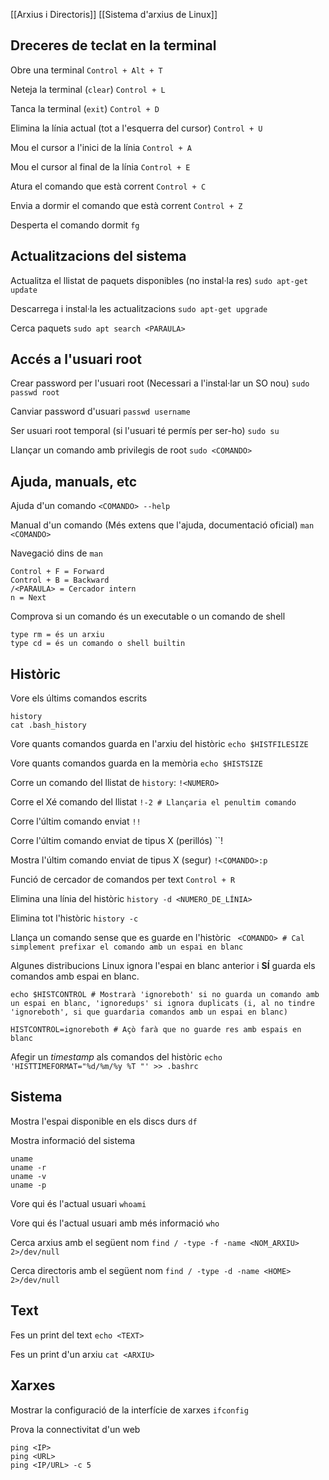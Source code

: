 
[[Arxius i Directoris]]
[[Sistema d'arxius de Linux]]

## Dreceres de teclat en la terminal

Obre una terminal
``Control + Alt + T``

Neteja la terminal (``clear``)
``Control + L``

Tanca la terminal (``exit``) 
``Control + D``

Elimina la línia actual (tot a l'esquerra del cursor)
``Control + U``

Mou el cursor a l'inici de la línia
``Control + A``

Mou el cursor al final de la línia
``Control + E``

Atura el comando que està corrent
``Control + C``

Envia a dormir el comando que està corrent
``Control + Z``

Desperta el comando dormit
``fg``

## Actualitzacions del sistema

Actualitza el llistat de paquets disponibles (no instal·la res)
``sudo apt-get update``

Descarrega i instal·la les actualitzacions
``sudo apt-get upgrade``

Cerca paquets
``sudo apt search <PARAULA>``

## Accés a l'usuari root

Crear password per l'usuari root (Necessari a l'instal·lar un SO nou)
``sudo passwd root``

Canviar password d'usuari
``passwd username``

Ser usuari root temporal (si l'usuari té permís per ser-ho)
``sudo su``

Llançar un comando amb privilegis de root
``sudo <COMANDO>``

## Ajuda, manuals, etc

Ajuda d'un comando
``<COMANDO> --help``

Manual d'un comando (Més extens que l'ajuda, documentació oficial)
``man <COMANDO>``

Navegació dins de ``man``
```
Control + F = Forward
Control + B = Backward
/<PARAULA> = Cercador intern
n = Next
```

Comprova si un comando és un executable o un comando de shell
```
type rm = és un arxiu
type cd = és un comando o shell builtin
```

## Històric

Vore els últims comandos escrits
```
history
cat .bash_history
```

Vore quants comandos guarda en l'arxiu del històric
``echo $HISTFILESIZE``

Vore quants comandos guarda en la memòria
``echo $HISTSIZE``

Corre un comando del llistat de ``history``:
``!<NUMERO>``

Corre el Xé comando del  llistat
``!-2 # Llançaria el penultim comando``

Corre l'últim comando enviat
``!!``

Corre l'últim comando enviat de tipus X (perillós)
``!<COMANDO>

Mostra l'últim comando enviat de tipus X (segur)
``!<COMANDO>:p``

Funció de cercador de comandos per text
``Control + R``

Elimina una línia del històric
``history -d <NUMERO_DE_LÍNIA>``

Elimina tot l'històric
``history -c``

Llança un comando sense que es guarde en l'històric
`` <COMANDO> # Cal simplement prefixar el comando amb un espai en blanc``

Algunes distribucions Linux ignora l'espai en blanc anterior i **SÍ** guarda els comandos amb espai en blanc. 
```
echo $HISTCONTROL # Mostrarà 'ignoreboth' si no guarda un comando amb un espai en blanc, 'ignoredups' si ignora duplicats (i, al no tindre 'ignoreboth', si que guardaria comandos amb un espai en blanc)

HISTCONTROL=ignoreboth # Açò farà que no guarde res amb espais en blanc
```

Afegir un *timestamp* als comandos del històric
``echo 'HISTTIMEFORMAT="%d/%m/%y %T "' >> .bashrc``

## Sistema

Mostra l'espai disponible en els discs durs
``df``

Mostra informació del sistema
```
uname
uname -r
uname -v
uname -p
```

Vore qui és l'actual usuari
``whoami``

Vore qui és l'actual usuari amb més informació
``who``

Cerca arxius amb el següent nom
``find / -type -f -name <NOM_ARXIU> 2>/dev/null``

Cerca directoris amb el següent nom
``find / -type -d -name <HOME> 2>/dev/null``

## Text

Fes un print del text
``echo <TEXT>``

Fes un print d'un arxiu
``cat <ARXIU>``

## Xarxes

Mostrar la configuració de la interfície de xarxes
``ifconfig`` 

Prova la connectivitat d'un web
```
ping <IP>
ping <URL>
ping <IP/URL> -c 5
```



